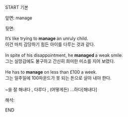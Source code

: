 START
기본

앞면:
manage


뒷면:
<div>It’s like trying to <b>manage </b>an unruly child. </div><div>이건 마치 감당하기 힘든 아이를 다루는 것과 같다.</div><div><br></div><div>In spite of his disappointment, he <b>managed </b>a weak smile. </div><div>그는 실망감에도 불구하고 간신히 희미한 미소를 지어 보였다.</div><div><br></div><div><div>He has to <b>manage </b>on less than £100 a week. </div><div>그는 일주일에 100파운드가 못 되는 돈으로 살아 내야 한다.</div></div><div><br></div><div>~을 잘 해내다 , 다루다 , (어떻게든) …하다[해내다]</div>


해석:

END